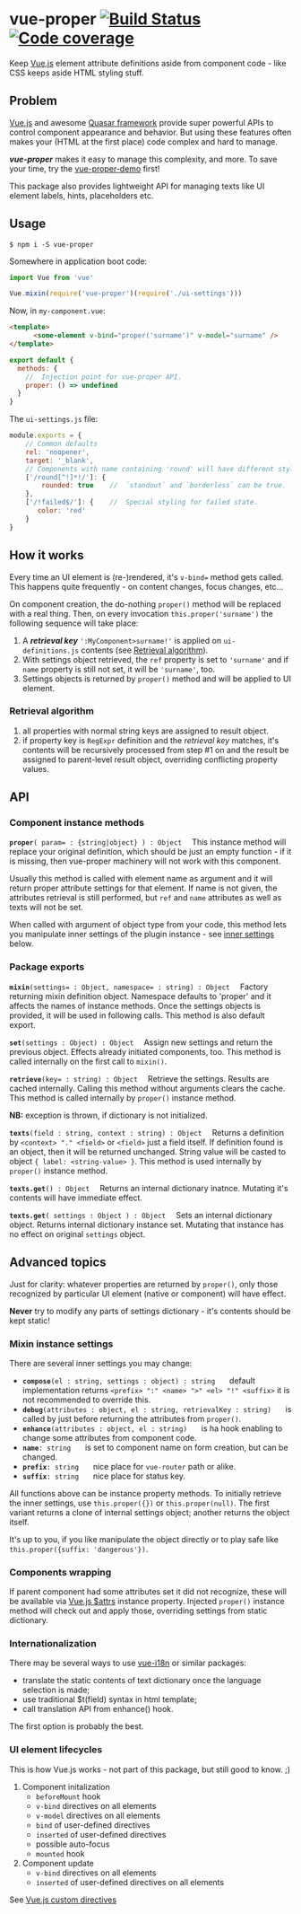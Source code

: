 # vue-proper [![Build Status](https://travis-ci.org/valango/vue-proper.svg?branch=master)](https://travis-ci.org/valango/vue-proper) [![Code coverage](https://codecov.io/gh/valango/vue-proper/branch/master/graph/badge.svg)](https://codecov.io/gh/valango/vue-proper)

Keep [Vue.js](https://vuejs.org/) element attribute definitions aside from
component code - like CSS keeps aside HTML styling stuff.

## Problem
[Vue.js](https://vuejs.org/) and awesome [Quasar framework](https://quasar.dev/)
provide super powerful APIs to control component appearance and behavior.
But using these features often makes your (HTML at the first place) code complex
and hard to manage.

_**vue-proper**_ makes it easy to manage this complexity, and more.
To save your time, try the [vue-proper-demo](https://github.com/valango/vue-proper-demo) first!

This package also provides lightweight API for managing texts like UI element
labels, hints, placeholders etc.

## Usage
```
$ npm i -S vue-proper
```

Somewhere in application boot code:
```javascript
import Vue from 'vue'

Vue.mixin(require('vue-proper')(require('./ui-settings')))
```
Now, in `my-component.vue`:
```html
<template>
      <some-element v-bind="proper('surname')" v-model="surname" />
</template>
```
```javascript
export default {
  methods: {
    //  Injection point for vue-proper API.
    proper: () => undefined    
  }
}
```
The `ui-settings.js` file:
```javascript
module.exports = { 
    // Common defaults
    rel: 'noopener',
    target: '_blank',
    // Components with name containing 'round' will have different styling.
    ['/round[^!]*!/']: {
        rounded: true    //  `standout` and `borderless` can be true.
    },
    ['/!failed$/']: {    //  Special styling for failed state.
       color: 'red'
    }
}
```

## How it works
Every time an UI element is (re-)rendered, it's `v-bind=` method gets called.
This happens quite frequently - on content changes, focus changes, etc...

On component creation, the do-nothing `proper()` method will be replaced with
a real thing. Then, on every invocation `this.proper('surname')`
the following sequence will take place:
   1. A **_retrieval key_** `':MyComponent>surname!'` is applied on 
   `ui-definitions.js` contents 
     (see [Retrieval algorithm](#retrieval-algorithm)).
   1. With settings object retrieved, the `ref` property is set to `'surname'` 
   and if `name` property is still not set, it will be `'surname'`, too.
   1. Settings objects is returned by `proper()` method and will be applied
   to UI element.

### Retrieval algorithm
   1. all properties with normal string keys are assigned to result object.
   1. if property key is `RegExpr` definition and the _retrieval key_ matches,
   it's contents will be recursively processed from step #1 on and the result
   be assigned to parent-level result object, overriding conflicting property values.

## API
### Component instance methods
**`proper`**`( param= : {string|object} ) : Object  `
This instance method will replace your original definition, which should be
just an empty function - if it is missing, then vue-proper machinery will not
work with this component.

Usually this method is called with element name as argument and it will return
proper attribute settings for that element.
If name is not given, the attributes retrieval is still performed,
but `ref` and `name` attributes as well as texts will not be set.

When called with argument of object type from your code, this method lets
you manipulate inner settings of the plugin instance - see 
[inner settings](#mixin-instance-settings) below.

### Package exports
**`mixin`**`(settings= : Object, namespace= : string) : Object  `
Factory returning mixin definition object.
Namespace defaults to 'proper' and
it affects the names of instance methods. Once the settings objects is provided,
it will be used in following calls.
This method is also default export.

**`set`**`(settings : Object) : Object  `
Assign new settings and return the previous object. Effects already initiated
components, too. This method is called internally on the first call to `mixin()`.

**`retrieve`**`(key= : string) : Object  `
Retrieve the settings. Results are cached internally. Calling this method without
arguments clears the cache.
This method is called internally by `proper()` instance method.

**NB:** exception is thrown, if dictionary is not initialized.

**`texts`**`(field : string, context : string) : Object  `
Returns a definition by `<context> "." <field>` or `<field>` just a field itself.
If definition found is an object, then it will be returned unchanged. String value
will be casted to object `{ label: <string-value> }`.
This method is used internally by `proper()` instance method. 

**`texts.get`**`() : Object  `
Returns an internal dictionary inatnce. Mutating it's contents will have immediate effect.

**`texts.get`**`( settings : Object ) : Object  `
Sets an internal dictionary object. Returns internal dictionary instance set.
Mutating that instance has no effect on original `settings` object.

## Advanced topics
Just for clarity: whatever properties are returned by `proper()`, only those
recognized by particular UI element (native or component) will have effect.

**Never** try to modify any parts of settings dictionary - it's
contents should be kept static!

### Mixin instance settings
There are several inner settings you may change:
   * **`compose`**`(el : string, settings : object) : string   ` default 
   implementation returns `<prefix> ":" <name> ">" <el> "!" <suffix>`
   it is not recommended to override this.
   * **`debug`**`(attributes : object, el : string, retrievalKey : string)   `
   is called by just before returning the attributes from `proper()`.
   * **`enhance`**`(attributes : object, el : string)   ` is ha hook enabling to
   change some attributes from component code.
   * **`name`**`: string   ` is set to component name on form creation, but can be changed.
   * **`prefix`**`: string   ` nice place for `vue-router` path or alike.
   * **`suffix`**`: string   ` nice place for status key.
   
All functions above can be instance property methods. To initially retrieve the
inner settings, use `this.proper({})` or `this.proper(null)`. The first variant
returns a clone of internal settings object; another returns the object itself.

It's up to you, if you like manipulate the object directly or to play safe
like `this.proper({suffix: 'dangerous'})`.

### Components wrapping
If parent component had some attributes set it did not recognize, these
will be available via [Vue.js $attrs](https://vuejs.org/v2/api/#vm-attrs)
instance property. Injected `proper()` instance method will check out and
apply those, overriding settings from static dictionary.

### Internationalization
There may be several ways to use [vue-i18n](https://github.com/kazupon/vue-i18n)
or similar packages:
   * translate the static contents of text dictionary once the language selection is made;
   * use traditional $t(field) syntax in html template;
   * call translation API from enhance() hook.

The first option is probably the best.

### UI element lifecycles
This is how Vue.js works - not part of this package, but still good to know. ;)

1. Component initalization
   * `beforeMount` hook
   * `v-bind` directives on all elements
   * `v-model` directives on all elements
   * `bind` of user-defined directives
   * `inserted` of user-defined directives
   * possible auto-focus
   * `mounted` hook
1. Component update
   * `v-bind` directives on all elements
   * `inserted` of user-defined directives on all elements

See [Vue.js custom directives](https://vuejs.org/v2/guide/custom-directive.html)
